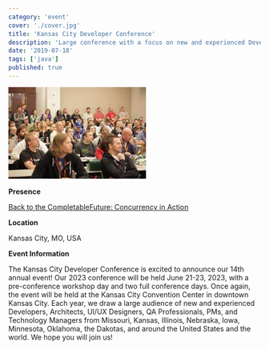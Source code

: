 ```yaml
---
category: 'event'
cover: './cover.jpg'
title: 'Kansas City Developer Conference'
description: 'Large conference with a focus on new and experienced Developers, Architects, UI/UX Designers'
date: '2019-07-18'
tags: ['java']
published: true
---
```

![cover](./cover.jpg)

**Presence**

[Back to the CompletableFuture: Concurrency in Action]()

**Location**

Kansas City, MO, USA

**Event Information**

The Kansas City Developer Conference is excited to announce our 14th annual event! Our 2023 conference will be held June 21-23, 2023, with a pre-conference workshop day and two full conference days. Once again, the event will be held at the Kansas City Convention Center in downtown Kansas City. Each year, we draw a large audience of new and experienced Developers, Architects, UI/UX Designers, QA Professionals, PMs, and Technology Managers from Missouri, Kansas, Illinois, Nebraska, Iowa, Minnesota, Oklahoma, the Dakotas, and around the United States and the world. We hope you will join us!